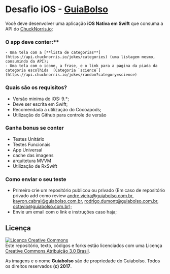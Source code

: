 # Desafio iOS - [GuiaBolso](https://www.guiabolso.com.br)
Você deve desenvolver uma aplicação **iOS Nativa em Swift** que consuma a API do [ChuckNorris.io](https://api.chucknorris.io/);
### O app deve conter:**
    - Uma tela com a [**lista de categorias**](https://api.chucknorris.io/jokes/categories) (uma listagem mesmo, consumindo da API);
    - Uma tela com o icone, a frase, e o link para a pagina da piada da categoria escolhida  [Categoria `science`](https://api.chucknorris.io/jokes/random?category=science)

### Quais são os requisitos?
- Versão minima do iOS: 9.*;
- Deve ser escrita em Swift;
- Recomendada a utilização do Cocoapods;
- Utilização do Github para controle de versão

### Ganha bonus se conter
- Testes Unitário
- Testes Funcionais
- App Universal
- cache das imagens
- arquitetura MVVM
- Utilização de RxSwift

### Como enviar o seu teste
- Primeiro crie um repositório publicou ou privado (Em caso de repositório privado add como review andre.vieira@guiabolso.com.br, kayron.cabral@guiabolso.com.br, rodrigo.dumont@guiabolso.com.br, octavio@guiabolso.com.br);
- Envie um email com o link e instruções caso haja; 

## Licença

<a rel="license" href="http://creativecommons.org/licenses/by/3.0/br/"><img alt="Licença Creative Commons" style="border-width:0" src="https://i.creativecommons.org/l/by/3.0/br/88x31.png" /></a><br />Este repositório, texto, códigos e forks estão licenciados com uma Licença <a rel="license" href="http://creativecommons.org/licenses/by/3.0/br/">Creative Commons Atribuição 3.0 Brasil</a>.

As imagens e o nome **Guiabolso** são de propriedade do Guiabolso. Todos os direitos reservados **(c) 2017**.
